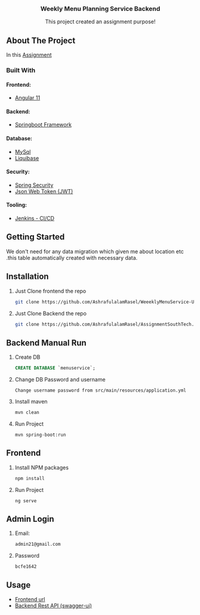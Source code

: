 
<!-- PROJECT LOGO -->
<br />
<p align="center">

<h3 align="center">Weekly Menu Planning Service Backend</h3>

  <p align="center">
    This project created an assignment purpose!
    <br />
</p>



<!-- ABOUT THE PROJECT -->
## About The Project

In this [Assignment](https://github.com/AshrafulalamRasel/AssignmentSouthTech/)


### Built With

#### Frontend:
* [Angular 11](https://github.com/AshrafulalamRasel/WeeeklyMenuService-Ui)
#### Backend:
* [Springboot Framework](https://github.com/AshrafulalamRasel/AssignmentSouthTech/)
#### Database:
* [MySql]()
* [Liquibase]()
#### Security:
* [Spring Security](https://spring.io/projects/spring-security)
* [Json Web Token (JWT)](https://jwt.io/)
#### Tooling:
* [Jenkins - CI/CD]()


<!-- GETTING STARTED -->
## Getting Started

We don't need for any data migration which  given me about location etc .this table automatically
created with necessary data.


## Installation

1. Just Clone frontend the repo
   ```sh
   git clone https://github.com/AshrafulalamRasel/WeeeklyMenuService-Ui.git
   ```
1. Just Clone Backend the repo
   ```sh
   git clone https://github.com/AshrafulalamRasel/AssignmentSouthTech.git
   ```   
## Backend Manual Run
1. Create DB
   ```sql
   CREATE DATABASE `menuservice`;
   ```
2. Change DB Password and username
   ```
   Change username password from src/main/resources/application.yml
   ```         
3. Install maven
   ```sh
   mvn clean
   ```
4. Run Project
   ```
   mvn spring-boot:run
   ```
## Frontend
1. Install NPM packages
   ```sh
   npm install
   ```
2. Run Project
   ```
   ng serve
   ```
   
## Admin Login
1. Email:
   ```sh
   admin21@gmail.com
   ```
2. Password
   ```
   bcfe1642
   ```
<!-- USAGE EXAMPLES -->
## Usage

* [Frontend url](http://localhost:4200/)
* [Backend Rest API (swagger-ui)](http://localhost:9022/swagger-ui.html)


